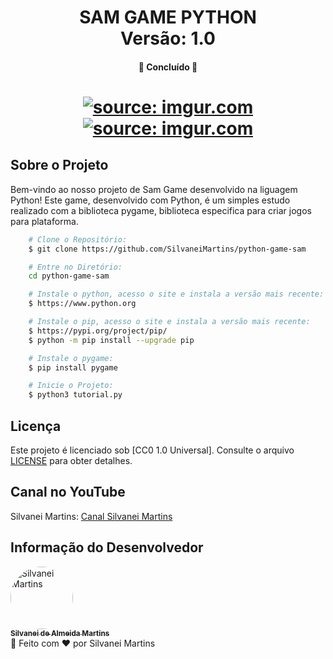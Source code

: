 <h1 align="center">
    SAM GAME PYTHON
    <br />
    Versão: 1.0
</h1>

<h4 align="center">
    🚀 Concluído 🚀
</h4>

<h1 align="center">
    <a href="https://imgur.com/HvSJXgO"><img src="https://i.imgur.com/HvSJXgO.png" title="source: imgur.com" /></a>
    <br />
    <a href="https://imgur.com/8ASvgHp"><img src="https://i.imgur.com/8ASvgHp.png" title="source: imgur.com" /></a>
</h1>

## Sobre o Projeto

Bem-vindo ao nosso projeto de Sam Game desenvolvido na liguagem Python! Este game, desenvolvido com Python, é um simples estudo realizado com a biblioteca pygame, biblioteca especifica para criar jogos para plataforma.


```bash
    # Clone o Repositório:
    $ git clone https://github.com/SilvaneiMartins/python-game-sam

    # Entre no Diretório:
    cd python-game-sam

    # Instale o python, acesso o site e instala a versão mais recente:
    $ https://www.python.org

    # Instale o pip, acesso o site e instala a versão mais recente:
    $ https://pypi.org/project/pip/
    $ python -m pip install --upgrade pip

    # Instale o pygame:
    $ pip install pygame

    # Inicie o Projeto:
    $ python3 tutorial.py
```

## Licença

Este projeto é licenciado sob [CC0 1.0 Universal]. Consulte o arquivo [LICENSE]( https://github.com/SilvaneiMartins/sam-fitness/blob/master/LICENSE) para obter detalhes.

## Canal no YouTube

Silvanei Martins: [Canal Silvanei Martins](https://www.youtube.com/channel/UCmYDvec1_liMzbQcbXtuLmg/videos)

## Informação do Desenvolvedor

<a href="https://github.com/SilvaneiMartins">
    <img
        style="border-radius:50%"
        src="https://github.com/SilvaneiMartins.png"
        width="100px;"
        alt="Silvanei Martins"
    />
    <br />
    <sub>
        <b>Silvanei de Almeida Martins</b>
    </sub>
</a>
     <a href="https://github.com/SilvaneiMartins" title="Silvanei martins" >
 </a>
<br />
🚀 Feito com ❤️ por Silvanei Martins
